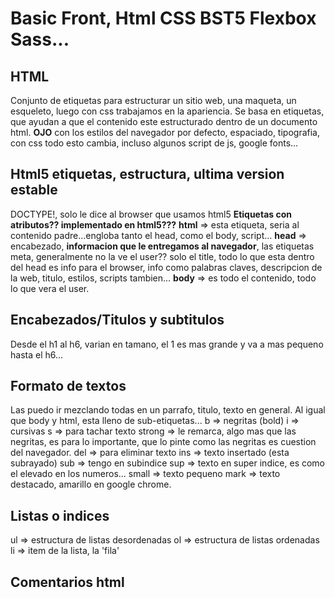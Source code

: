 # Basic Front, Html CSS BST5 Flexbox Sass...

## HTML
Conjunto de etiquetas para estructurar un sitio web, una maqueta, un esqueleto, luego con css trabajamos en la apariencia.
Se basa en etiquetas, que ayudan a que el contenido este estructurado dentro de un documento html.
**OJO** con los estilos del navegador por defecto, espaciado, tipografia, con css todo esto cambia, incluso algunos script de js, google fonts...

## Html5 etiquetas, estructura, ultima version estable
DOCTYPE!, solo le dice al browser que usamos html5
**Etiquetas con atributos?? implementado en html5???**
**html** => esta etiqueta, seria al contenido padre...engloba tanto el head, como el body, script...
**head** => encabezado, **informacion que le entregamos al navegador**, las etiquetas meta, generalmente no la ve el user?? solo el title, todo lo que esta dentro del head es info para el browser, info como palabras claves, descripcion de la web, titulo, estilos, scripts tambien...
**body** => es todo el contenido, todo lo que vera el user.

## Encabezados/Titulos y subtitulos
Desde el h1 al h6, varian en tamano, el 1 es mas grande y va a mas pequeno hasta el h6...

## Formato de textos
Las puedo ir mezclando todas en un parrafo, titulo, texto en general. Al igual que body y html, esta lleno de sub-etiquetas...
b => negritas (bold)
i => cursivas
s => para tachar texto
strong => le remarca, algo mas que las negritas, es para lo importante, que lo pinte como las negritas es cuestion del navegador.
del => para eliminar texto
ins => texto insertado (esta subrayado)
sub => tengo en subindice
sup => texto en super indice, es como el elevado en los numeros...
small => texto pequeno
mark => texto destacado, amarillo en google chrome.

## Listas o indices
ul => estructura de listas desordenadas
ol => estructura de listas ordenadas
li => item de la lista, la 'fila'

## Comentarios html
<!-- <li>Elemento</li> -->
